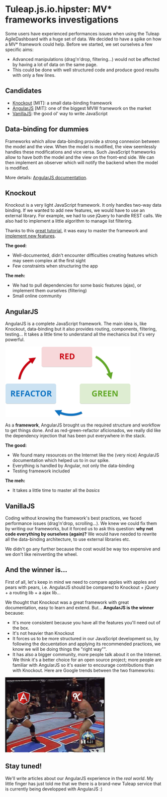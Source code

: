 Tuleap.js.io.hipster: MV* frameworks investigations
====================================================

Some users have experienced performances issues when using the Tuleap AgileDashboard with a huge set of data. We decided to have a spike on how a MV* framework could help. Before we started, we set ourselves a few specific aims:
    
* Advanced manipulations (drag'n'drop, filtering...) would not be affected by having a lot of data on the same page.
* This could be done with well structured code and produce good results with only a few lines.


Candidates
----------
- [Knockout](http://Knockoutjs.com/) [MIT]: a small data-binding framework
- [AngularJS](https://angularjs.org/) [MIT]: one of the biggest MVW framework on the market
- [VanillaJS](http://vanilla-js.com/): the good ol' way to write JavaScript


Data-binding for dummies
------------------------
Frameworks which allow data-binding provide a strong connexion between the model and the view. When the model is modified, the view seemlessly handles these modifications and vice versa. Such JavaScript frameworks allow to have both the model and the view on the front-end side. We can then implement an observer which will notify the backend when the model is modified.
    
More details: [AngularJS documentation](https://docs.angularjs.org/guide/databinding).


Knockout
--------
Knockout is a very light JavaScript framework. It only handles two-way data binding. If we wanted to add new features, we would have to use an external library. For example, we had to use jQuery to handle REST calls. We also had to implement a little algorithm to manage list filtering.

Thanks to this [great tutorial](http://learn.Knockoutjs.com/#/?tutorial=intro), it was easy to master the framework and [implement new features](http://Knockoutjs.com/documentation/custom-bindings.html).
    
**The good:**
   
* Well-documented, didn't encounter difficulties creating features which may seem complex at the first sight
* Few constraints when structuring the app
   
**The meh:**
  
* We had to pull dependencies for some basic features (ajax), or implement them ourselves (filtering)
* Small online community


AngularJS
---------
AngularJS is a complete JavaScript framework. The main idea is, like Knockout, data-binding but it also provides routing, components, filtering, testing... It takes a little time to understand all the mechanics but it's very powerful.

![red-green-refacto](red-green-refacto.png)

As a **framework**, AngularJS brought us the required structure and workflow to get things done. And as red-green-refactor aficionados, we really did like the dependency injection that has been put everywhere in the stack.

**The good:**

* We found many resources on the Internet like the (very nice) AngularJS documentation which helped us to in our spike.
* Everything is handled by Angular, not only the data-binding
* Testing framework included


**The meh:**

* It takes a little time to master all the *basics*


VanillaJS
---------
Coding without knowing the framework's best practices, we faced performance issues (drag'n'drop, scrolling...). We knew we could fix them by writing our frameworks, but it forced us to ask this question: **why not code everything by ourselves (again)?** We would have needed to rewrite all the data-binding architecture, to use external libraries etc.

We didn't go any further because the cost would be way too expensive and we don't like reinventing the wheel.


And the winner is...
--------------------
First of all, let's keep in mind we need to compare apples with apples and pears with pears, i.e. AngularJS should be compared to Knockout + jQuery + a routing lib + a ajax lib...

We thought that Knockout was a great framework with great documentation, easy to learn and extend. But... **AngularJS is the winner** because:

* It's more consistent because you have all the features you'll need out of the box.
* It's not heavier than Knockout
* It forces us to be more structured in our JavaScript development so, by following the docuentation and applying its recommended practices, we know we will be doing things the "right way"".
* It has also a bigger community, more people talk about it on the Internet. We think it's a better choice for an open source project; more people are familiar with AngularJS so it's easier to encourage contributions than with Knockout. Here are Google trends between the two frameworks:

<script type="text/javascript" src="//www.google.com/trends/embed.js?hl=fr&q=angularjs+%2B+angular.js,+knockoutjs+%2B+knockout.js&cmpt=q&content=1&cid=TIMESERIES_GRAPH_0&export=5&w=600&h=330"></script>

![knockedout](knockoutvsangular.gif)


Stay tuned!
-----------
We'll write articles about our AngularJS experience in the *real world*. My little finger has just told me that we there is a brand-new Tuleap service that is currently being developped with AngularJS :) 


